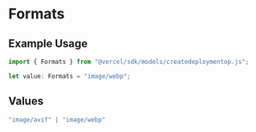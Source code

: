 # Formats

## Example Usage

```typescript
import { Formats } from "@vercel/sdk/models/createdeploymentop.js";

let value: Formats = "image/webp";
```

## Values

```typescript
"image/avif" | "image/webp"
```